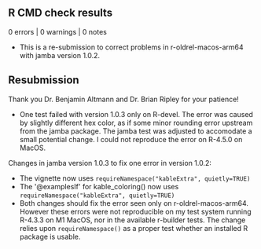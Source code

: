 ## R CMD check results

0 errors | 0 warnings | 0 notes

* This is a re-submission to correct problems in r-oldrel-macos-arm64 with
jamba version 1.0.2.

## Resubmission

Thank you Dr. Benjamin Altmann and Dr. Brian Ripley for your patience!

* One test failed with version 1.0.3 only on R-devel. The error was
caused by slightly different hex color, as if some minor rounding error
upstream from the jamba package. The jamba test was adjusted to accomodate
a small potential change. I could not reproduce the error on R-4.5.0 on MacOS.

Changes in jamba version 1.0.3 to fix one error in version 1.0.2:

* The vignette now uses
`requireNamespace("kableExtra", quietly=TRUE)`
* The '@examplesIf' for kable_coloring() now uses
`requireNamespace("kableExtra", quietly=TRUE)`
* Both changes should fix the error seen only on r-oldrel-macos-arm64.
However these errors were not reproducible on my test system running
R-4.3.3 on M1 MacOS, nor in the available r-builder tests.
The change relies upon `requireNamespace()` as a proper test
whether an installed R package is usable.
